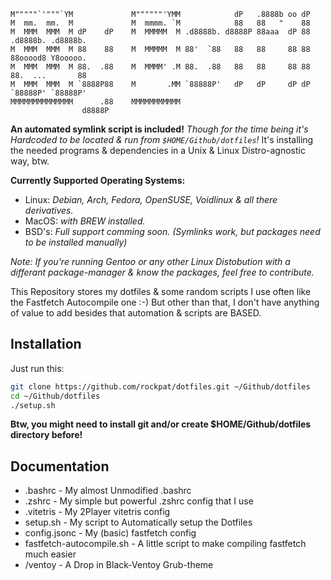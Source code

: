 ```
M"""""`'"""`YM             M""""""'YMM            dP   .8888b oo dP                   
M  mm.  mm.  M             M  mmmm. `M            88   88   "    88                   
M  MMM  MMM  M dP    dP    M  MMMMM  M .d8888b. d8888P 88aaa  dP 88 .d8888b. .d8888b. 
M  MMM  MMM  M 88    88    M  MMMMM  M 88'  `88   88   88     88 88 88ooood8 Y8ooooo. 
M  MMM  MMM  M 88.  .88    M  MMMM' .M 88.  .88   88   88     88 88 88.  ...       88 
M  MMM  MMM  M `8888P88    M       .MM `88888P'   dP   dP     dP dP `88888P' `88888P' 
MMMMMMMMMMMMMM      .88    MMMMMMMMMMM                                                
                d8888P                                                                
```

**An automated symlink script is included!** *Though for the time being it's Hardcoded to be located & run from `$HOME/Github/dotfiles`!*
It's installing the needed programs & dependencies in a Unix & Linux Distro-agnostic way, btw.

**Currently Supported Operating Systems:** 
- Linux: *Debian, Arch, Fedora, OpenSUSE, Voidlinux & all there derivatives.*
- MacOS: *with BREW installed.*
- BSD's: *Full support comming soon. (Symlinks work, but packages need to be installed manually)*

*Note: If you're running Gentoo or any other Linux Distobution with a differant package-manager & know the packages, feel free to contribute.*

This Repository stores my dotfiles & some random scripts I use often like the Fastfetch Autocompile one :-)
But other than that, I don't have anything of value to add besides that automation & scripts are BASED.

## Installation

Just run this:

```sh
git clone https://github.com/rockpat/dotfiles.git ~/Github/dotfiles
cd ~/Github/dotfiles
./setup.sh
```

**Btw, you might need to install git and/or create $HOME/Github/dotfiles directory before!**

## Documentation

- .bashrc                   -   My almost Unmodified .bashrc
- .zshrc                    -   My simple but powerful .zshrc config that I use
- .vitetris                 -   My 2Player vitetris config
- setup.sh                  -   My script to Automatically setup the Dotfiles
- config.jsonc              -   My (basic) fastfetch config
- fastfetch-autocompile.sh  -   A little script to make compiling fastfetch much easier
- /ventoy                   -   A Drop in Black-Ventoy Grub-theme
